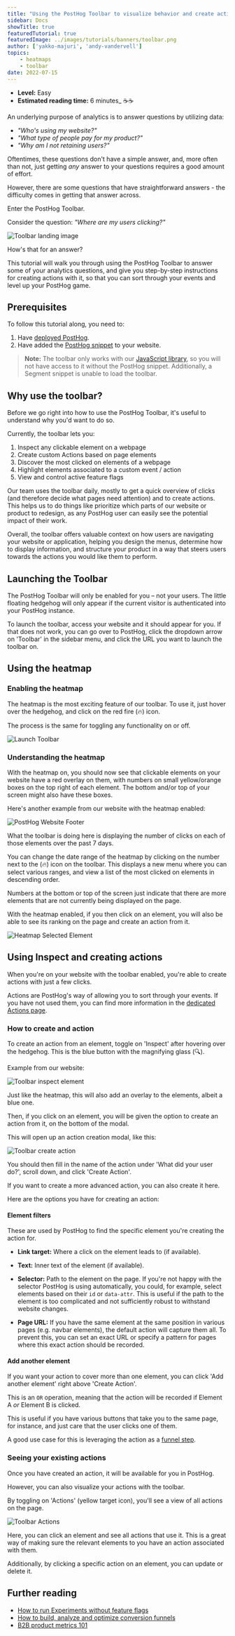 ```yaml
---
title: "Using the PostHog Toolbar to visualize behavior and create actions"
sidebar: Docs
showTitle: true
featuredTutorial: true
featuredImage: ../images/tutorials/banners/toolbar.png
author: ['yakko-majuri', 'andy-vandervell']
topics:
    - heatmaps
    - toolbar
date: 2022-07-15
---
```


- **Level:** Easy
- **Estimated reading time:** 6 minutes_ ☕☕

An underlying purpose of analytics is to answer questions by utilizing data:

- _"Who's using my website?"_ 
- _"What type of people pay for my product?"_
- _"Why am I not retaining users?"_

Oftentimes, these questions don't have a simple answer, and, more often than not, just getting _any_ answer to your questions requires a good amount of effort. 

However, there are some questions that have straightforward answers - the difficulty comes in getting that answer across. 

Enter the PostHog Toolbar. 

Consider the question: _"Where are my users clicking?"_

![Toolbar landing image](../images/tutorials/toolbar/posthog-homepage.png)

How's that for an answer?

This tutorial will walk you through using the PostHog Toolbar to answer some of your analytics questions, and give you step-by-step instructions for creating actions with it, so that you can sort through your events and level up your PostHog game. 

## Prerequisites

To follow this tutorial along, you need to:

1. Have [deployed PostHog](/docs/deployment).
1. Have added the [PostHog snippet](/docs/integrate/client/js) to your website. 

> **Note:** The toolbar only works with our [JavaScript library](/docs/integrate/client/js), so you will not have access to it without the PostHog snippet. Additionally, a Segment snippet is unable to load the toolbar.

## Why use the toolbar?

Before we go right into how to use the PostHog Toolbar, it's useful to understand why you'd want to do so.

Currently, the toolbar lets you: 

1. Inspect any clickable element on a webpage
1. Create custom Actions based on page elements
1. Discover the most clicked on elements of a webpage
1. Highlight elements associated to a custom event / action
1. View and control active feature flags

Our team uses the toolbar daily, mostly to get a quick overview of clicks (and therefore decide what pages need attention) and to create actions. This helps us to do things like prioritize which parts of our website or product to redesign, as any PostHog user can easily see the potential impact of their work. 

Overall, the toolbar offers valuable context on how users are navigating your website or application, helping you design the menus, determine how to display information, and structure your product in a way that steers users towards the actions you would like them to perform.

## Launching the Toolbar

The PostHog Toolbar will only be enabled for you – not your users. The little floating hedgehog will only appear if the current visitor is authenticated into your PostHog instance.

To launch the toolbar, access your website and it should appear for you. If that does not work, you can go over to PostHog, click the dropdown arrow on 'Toolbar' in the sidebar menu, and click the URL you want to launch the toolbar on.

## Using the heatmap

### Enabling the heatmap

The heatmap is the most exciting feature of our toolbar. To use it, just hover over the hedgehog, and click on the red fire (🔥) icon. 

The process is the same for toggling any functionality on or off.

![Launch Toolbar](../images/tutorials/toolbar/toolbar-options.png)

### Understanding the heatmap

With the heatmap on, you should now see that clickable elements on your website have a red overlay on them, with numbers on small yellow/orange boxes on the top right of each element. The bottom and/or top of your screen might also have these boxes.

Here's another example from our website with the heatmap enabled:

![PostHog Website Footer](../images/tutorials/toolbar/posthog-footer.png)

What the toolbar is doing here is displaying the number of clicks on each of those elements over the past 7 days.

You can change the date range of the heatmap by clicking on the number next to the (🔥) icon on the toolbar. This displays a new menu where you can select various ranges, and view a list of the most clicked on elements in descending order.

Numbers at the bottom or top of the screen just indicate that there are more elements that are not currently being displayed on the page. 

With the heatmap enabled, if you then click on an element, you will also be able to see its ranking on the page and create an action from it.

![Heatmap Selected Element](../images/tutorials/toolbar/selected-element.png)

## Using Inspect and creating actions

When you're on your website with the toolbar enabled, you're able to create actions with just a few clicks.

Actions are PostHog's way of allowing you to sort through your events. If you have not used them, you can find more information in the [dedicated Actions page](/docs/user-guides/actions).

### How to create and action

To create an action from an element, toggle on 'Inspect' after hovering over the hedgehog. This is the blue button with the magnifying glass (🔍).

Example from our website:

![Toolbar inspect element](../images/tutorials/toolbar/inspect-toolbar.png)

Just like the heatmap, this will also add an overlay to the elements, albeit a blue one.

Then, if you click on an element, you will be given the option to create an action from it, on the bottom of the modal. 

This will open up an action creation modal, like this:

![Toolbar create action](../images/tutorials/toolbar/toolbar-create-action.png)

You should then fill in the name of the action under 'What did your user do?', scroll down, and click 'Create Action'.

If you want to create a more advanced action, you can also create it here. 

Here are the options you have for creating an action:

#### Element filters

These are used by PostHog to find the specific element you're creating the action for. 

- **Link target:** Where a click on the element leads to (if available).

- **Text:** Inner text of the element (if available).

- **Selector:** Path to the element on the page. If you're not happy with the selector PostHog is using automatically, you could, for example, select elements based on their `id` or `data-attr`. This is useful if the path to the element is too complicated and not sufficiently robust to withstand website changes. 

- **Page URL:** If you have the same element at the same position in various pages (e.g. navbar elements), the default action will capture them all. To prevent this, you can set an exact URL or specify a pattern for pages where this exact action should be recorded.

#### Add another element

If you want your action to cover more than one element, you can click 'Add another element' right above 'Create Action'. 

This is an `OR` operation, meaning that the action will be recorded if Element A _or_ Element B is clicked. 

This is useful if you have various buttons that take you to the same page, for instance, and just care that the user clicks one of them.

A good use case for this is leveraging the action as a [funnel step](/docs/user-guides/funnels). 

### Seeing your existing actions

Once you have created an action, it will be available for you in PostHog.

However, you can also visualize your actions with the toolbar.

By toggling on 'Actions' (yellow target icon), you'll see a view of all actions on the page. 

![Toolbar Actions](../images/tutorials/toolbar/toolbar-actions.png)

Here, you can click an element and see all actions that use it. This is a great way of making sure the relevant elements to you have an action associated with them. 

Additionally, by clicking a specific action on an element, you can update or delete it.

## Further reading

- [How to run Experiments without feature flags](/tutorials/experiments)
- [How to build, analyze and optimize conversion funnels](/tutorials/funnels)
- [B2B product metrics 101](/blog/b2b-saas-product-metrics)

<NewsletterTutorial compact/>
